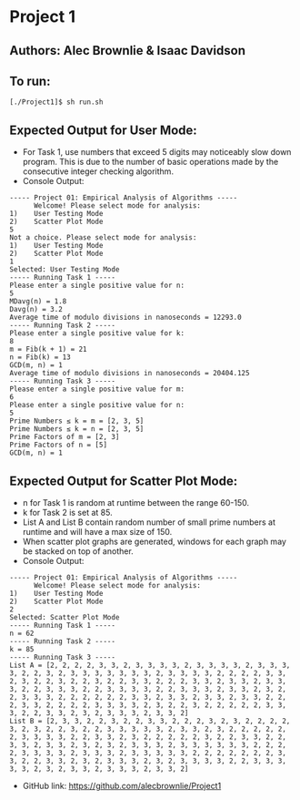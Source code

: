 # Project 1
Authors: Alec Brownlie & Isaac Davidson
----------------------------
To run:
----------------------------
```
[./Project1]$ sh run.sh
```
Expected Output for User Mode:
----------------------------
- For Task 1, use numbers that exceed 5 digits may noticeably slow down program. This is due to the number of basic operations made by the consecutive integer checking algorithm.
- Console Output:
```
----- Project 01: Empirical Analysis of Algorithms -----
      Welcome! Please select mode for analysis: 
1)    User Testing Mode
2)    Scatter Plot Mode
5
Not a choice. Please select mode for analysis: 
1)    User Testing Mode
2)    Scatter Plot Mode
1
Selected: User Testing Mode
----- Running Task 1 -----
Please enter a single positive value for n: 
5
MDavg(n) = 1.8
Davg(n) = 3.2
Average time of modulo divisions in nanoseconds = 12293.0
----- Running Task 2 -----
Please enter a single positive value for k: 
8
m = Fib(k + 1) = 21
n = Fib(k) = 13
GCD(m, n) = 1
Average time of modulo divisions in nanoseconds = 20404.125
----- Running Task 3 -----
Please enter a single positive value for m: 
6
Please enter a single positive value for n: 
5
Prime Numbers ≤ k = m = [2, 3, 5]
Prime Numbers ≤ k = n = [2, 3, 5]
Prime Factors of m = [2, 3]
Prime Factors of n = [5]
GCD(m, n) = 1
```

Expected Output for Scatter Plot Mode:
-----------------------------
- n for Task 1 is random at runtime between the range 60-150.
- k for Task 2 is set at 85.
- List A and List B contain random number of small prime numbers at runtime and will have a max size of 150.
- When scatter plot graphs are generated, windows for each graph may be stacked on top of another.
- Console Output:
```
----- Project 01: Empirical Analysis of Algorithms -----
      Welcome! Please select mode for analysis: 
1)    User Testing Mode
2)    Scatter Plot Mode
2
Selected: Scatter Plot Mode
----- Running Task 1 -----
n = 62
----- Running Task 2 -----
k = 85
----- Running Task 3 -----
List A = [2, 2, 2, 2, 3, 3, 2, 3, 3, 3, 3, 2, 3, 3, 3, 3, 2, 3, 3, 3, 3, 2, 2, 3, 2, 3, 3, 3, 3, 3, 3, 3, 2, 3, 3, 3, 3, 2, 2, 2, 2, 3, 3, 2, 3, 2, 2, 3, 2, 2, 3, 2, 2, 3, 3, 2, 2, 2, 3, 3, 2, 3, 3, 2, 3, 3, 3, 2, 2, 3, 3, 3, 2, 2, 3, 3, 3, 3, 2, 2, 3, 3, 3, 2, 3, 3, 2, 3, 2, 2, 3, 3, 3, 2, 2, 2, 2, 2, 2, 3, 3, 2, 3, 3, 2, 3, 3, 2, 3, 3, 2, 2, 2, 3, 3, 2, 2, 2, 2, 3, 3, 3, 3, 2, 3, 2, 2, 3, 2, 2, 2, 2, 2, 3, 3, 3, 2, 2, 3, 3, 2, 3, 2, 3, 3, 3, 2, 3, 3, 2]
List B = [2, 3, 3, 2, 2, 3, 2, 2, 3, 3, 2, 2, 2, 3, 2, 3, 2, 2, 2, 2, 3, 2, 3, 2, 2, 3, 2, 2, 3, 3, 3, 3, 3, 2, 3, 3, 2, 3, 2, 2, 2, 2, 2, 2, 3, 3, 3, 3, 2, 2, 3, 3, 2, 3, 2, 2, 2, 2, 2, 3, 2, 2, 3, 3, 2, 2, 3, 3, 2, 3, 3, 2, 3, 2, 3, 2, 3, 3, 3, 2, 3, 3, 3, 3, 3, 3, 2, 2, 2, 2, 3, 3, 3, 3, 2, 3, 3, 3, 2, 3, 3, 3, 3, 3, 2, 2, 2, 2, 2, 2, 2, 3, 3, 2, 2, 3, 3, 2, 3, 2, 3, 3, 3, 2, 3, 2, 3, 3, 3, 3, 2, 2, 3, 3, 3, 3, 3, 2, 3, 2, 3, 3, 2, 3, 3, 3, 2, 3, 3, 2]
```
- GitHub link: https://github.com/alecbrownlie/Project1
